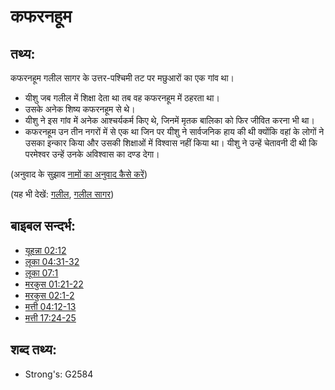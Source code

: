 # कफरनहूम #

## तथ्य: ##

कफरनहूम गलील सागर के उत्तर-पश्चिमी तट पर मछुआरों का एक गांव था।

* यीशु जब गलील में शिक्षा देता था तब वह कफरनहूम में ठहरता था।
* उसके अनेक शिष्य कफरनहूम से थे।
* यीशु ने इस गांव में अनेक आश्चर्यकर्म किए थे, जिनमें मृतक बालिका को फिर जीवित करना भी था।
* कफरनहूम उन तीन नगरों में से एक था जिन पर यीशु ने सार्वजनिक हाय की थी क्योंकि वहां के लोगों ने उसका इन्कार किया और उसकी शिक्षाओं में विश्वास नहीं किया था। यीशु ने उन्हें चेतावनी दी थी कि परमेश्वर उन्हें उनके अविश्वास का दण्ड देगा।

(अनुवाद के सुझाव [नामों का अनुवाद कैसे करें](rc://en/ta/man/translate/translate-names))

(यह भी देखें: [गलील](../names/galilee.md), [गलील सागर](../names/seaofgalilee.md))

## बाइबल सन्दर्भ: ##

* [यूहन्ना 02:12](rc://en/tn/help/jhn/02/12)
* [लूका 04:31-32](rc://en/tn/help/luk/04/31)
* [लूका 07:1](rc://en/tn/help/luk/07/01)
* [मरकुस 01:21-22](rc://en/tn/help/mrk/01/21)
* [मरकुस 02:1-2](rc://en/tn/help/mrk/02/01)
* [मत्ती 04:12-13](rc://en/tn/help/mat/04/12)
* [मत्ती 17:24-25](rc://en/tn/help/mat/17/24)

## शब्द तथ्य: ##

* Strong's: G2584
